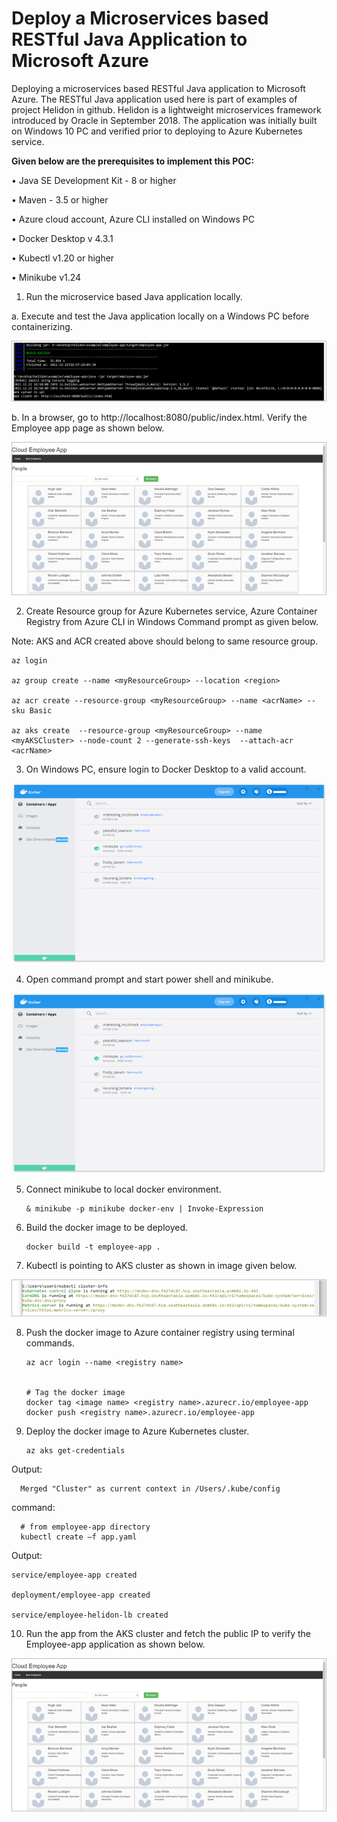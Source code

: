  # Deploy a Microservices based RESTful Java Application to Microsoft Azure #

Deploying a microservices based RESTful Java application to Microsoft Azure. The RESTful Java application used here is part of examples of project Helidon in github. Helidon is a lightweight microservices framework introduced by Oracle in September 2018. The application was initially built on Windows 10 PC and verified prior to deploying to Azure Kubernetes service.


**Given below are the prerequisites to implement this POC:**

•	Java SE Development Kit - 8 or higher

•	Maven - 3.5 or higher

•	 Azure cloud account, Azure CLI installed on Windows PC

•	Docker Desktop v 4.3.1

•	 Kubectl v1.20 or higher

•	 Minikube v1.24


1. Run the microservice based Java application locally. 

a. Execute and test the Java application locally on a Windows PC before containerizing.

 ![Alt text](https://github.com/Protontech-1803/devops/blob/master/RESTfulJavaMicroservicestoAzure/img/1a.png)


b. In a browser, go to http://localhost:8080/public/index.html. Verify the Employee app page as shown  below.

 ![Alt text](https://github.com/Protontech-1803/devops/blob/master/RESTfulJavaMicroservicestoAzure/img/1b.png)


2. Create Resource group for Azure Kubernetes service, Azure Container Registry from  Azure CLI in Windows Command prompt as given below.

Note: AKS and ACR created above should belong to same resource group.

    az login

    az group create --name <myResourceGroup> --location <region> 

    az acr create --resource-group <myResourceGroup> --name <acrName> --sku Basic 

    az aks create  --resource-group <myResourceGroup> --name <myAKSCluster> --node-count 2 --generate-ssh-keys  --attach-acr <acrName> 



3. On Windows PC, ensure login to Docker Desktop to a valid account. 

 ![Alt text](https://github.com/Protontech-1803/devops/blob/master/RESTfulJavaMicroservicestoAzure/img/3.png)


4. Open command prompt and start power shell and minikube.

 ![Alt text](https://github.com/Protontech-1803/devops/blob/master/RESTfulJavaMicroservicestoAzure/img/4.png)

  
5. Connect minikube to local docker environment.

       & minikube -p minikube docker-env | Invoke-Expression
      

6. Build the docker image to be deployed. 

       docker build -t employee-app . 
      

7. Kubectl is pointing to AKS cluster as shown in image given below.

 ![Alt text](https://github.com/Protontech-1803/devops/blob/master/RESTfulJavaMicroservicestoAzure/img/7.png)

8.  Push the docker image to Azure container registry using terminal commands.

        az acr login --name <registry name>
 

        # Tag the docker image
        docker tag <image name> <registry name>.azurecr.io/employee-app
        docker push <registry name>.azurecr.io/employee-app

9. Deploy the docker image to Azure Kubernetes cluster.

       az aks get-credentials 
      
Output:

      Merged "Cluster" as current context in /Users/.kube/config
      
command:
      
      # from employee-app directory
      kubectl create –f app.yaml 

Output:

    service/employee-app created

    deployment/employee-app created

    service/employee-helidon-lb created

  
10. Run the app from the AKS cluster and fetch the public IP to verify the Employee-app application as shown below.

 ![Alt text](https://github.com/Protontech-1803/devops/blob/master/RESTfulJavaMicroservicestoAzure/img/10.png)
  


